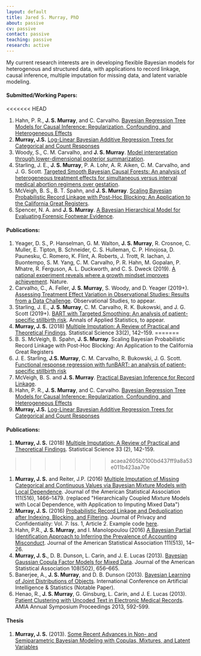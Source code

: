 ```yaml
---
layout: default
title: Jared S. Murray, PhD
about: passive
cv: passive
contact: passive
teaching: passive
research: active
---
```


My current research interests are in developing flexible Bayesian models for heterogenous and structured data, with applications to record linkage, causal inference, multiple imputation for missing data, and latent variable modeling.

#### Submitted/Working Papers:
<<<<<<< HEAD
1. Hahn, P. R., **J. S. Murray**, and C. Carvalho. [Bayesian Regression Tree Models for Causal Inference: Regularization, Confounding, and Heterogeneous Effects](https://arxiv.org/abs/1706.09523)
1.  **Murray, J.S.**  [Log-Linear Bayesian Additive Regression Trees for Categorical and Count Responses](https://arxiv.org/abs/1701.01503) 
1. Woody, S., C. M. Carvalho, and **J. S. Murray**. [Model interpretation through lower-dimensional posterior summarization](https://arxiv.org/abs/1905.07103).
1. Starling, J. E., **J. S. Murray**, P. A. Lohr, A. R. Aiken, C. M. Carvalho, and J. G. Scott. [Targeted Smooth Bayesian Causal Forests: An analysis of heterogeneous treatment effects for simultaneous versus interval medical abortion regimens over gestation]().
1. McVeigh, B. S., B. T. Spahn, and **J. S. Murray**. [Scaling Bayesian Probabilistic Record Linkage with Post-Hoc Blocking: An Application to the California Great Registers](https://arxiv.org/abs/1905.05337).
1. Spencer, N. A. and **J. S. Murray**. [A Bayesian Hierarchical Model for Evaluating Forensic Footwear Evidence](https://arxiv.org/abs/1906.05244).





#### Publications:
1. Yeager, D. S., P. Hanselman, G. M. Walton, **J. S. Murray**, R. Crosnoe, C. Muller, E. Tipton, B. Schneider, C. S. Hulleman, C. P. Hinojosa, D. Paunesku, C. Romero, K. Flint, A. Roberts, J. Trott, R. Iachan, J. Buontempo, S. M. Yang, C. M. Carvalho, P. R. Hahn, M. Gopalan, P. Mhatre, R. Ferguson, A. L. Duckworth, and C. S. Dweck (2019). [A national experiment reveals where a growth mindset improves achievement](https://www.nature.com/articles/s41586-019-1466-y). Nature.
1. Carvalho, C., A. Feller, **J. S. Murray**, S. Woody, and D. Yeager (2019+). [Assessing Treatment Effect Variation in Observational Studies: Results from a Data Challenge](https://arxiv.org/abs/1907.07592). Observational Studies, to appear. 
1.  Starling, J. E., **J. S. Murray**, C. M. Carvalho, R. K. Bukowski, and J. G. Scott (2019+). [BART with Targeted Smoothing: An analysis of patient-specific stillbirth risk](https://arxiv.org/abs/1805.07656). Annals of Applied Statistics, to appear.
1. **Murray, J. S.** (2018) [Multiple Imputation: A Review of Practical and Theoretical Findings](https://arxiv.org/abs/1801.04058). Statistical Science 33(2), 142–159.
=======
1. B. S. McVeigh, B. Spahn, **J. S. Murray**. Scaling Bayesian Probabilistic Record Linkage with Post-Hoc Blocking: An Application to the California Great Registers
2.  J. E. Starling, **J.S. Murray**, C. M. Carvalho, R. Bukowski, J. G. Scott. [Functional response regression with funBART: an analysis of patient-specific stillbirth risk](https://arxiv.org/abs/1805.07656)
3. McVeigh, B. S. and **J. S. Murray**. [Practical Bayesian Inference for Record Linkage](https://arxiv.org/abs/1710.10558).
4. Hahn, P. R., **J. S. Murray**, and C. Carvalho. [Bayesian Regression Tree Models for Causal Inference: Regularization, Confounding, and Heterogeneous Effects](https://arxiv.org/abs/1706.09523)
5.  **Murray, J.S.**  [Log-Linear Bayesian Additive Regression Trees for Categorical and Count Responses](https://arxiv.org/abs/1701.01503) 


#### Publications:
1. **Murray, J. S.** (2018) [Multiple Imputation: A Review of Practical and Theoretical Findings](https://arxiv.org/abs/1801.04058). Statistical Science 33 (2), 142-159.
>>>>>>> acaea2605b2100bd437ff9a8a53e011b423aa70e
1. **Murray, J. S.** and Reiter, J.P. (2016) [Multiple Imputation of Missing Categorical and Continuous Values via Bayesian Mixture Models with Local Dependence](http://www.tandfonline.com/doi/abs/10.1080/01621459.2016.1174132). Journal of the American Statistical Association 111(516), 1466–1479. (replaced "Hierarchically Coupled Mixture Models with Local Dependence, with Application to Imputing Mixed Data")
1. **Murray, J. S.** (2016) [Probabilistic Record Linkage and Deduplication after Indexing, Blocking, and Filtering](http://repository.cmu.edu/jpc/vol7/iss1/2). Journal of Privacy and Confidentiality: Vol. 7: Iss. 1, Article 2. Example code [here](./files/fs-cquasi.R).
1. Hahn, P.R., **J. S. Murray**, and I. Manolopoulou (2016) [A Bayesian Partial Identification Approach to Inferring the Prevalence of Accounting Misconduct](http://www.tandfonline.com/doi/abs/10.1080/01621459.2015.1084307?journalCode=uasa20). Journal of the American Statistical Association 111(513), 14–26.
1. **Murray, J. S.**, D. B. Dunson, L. Carin, and J. E. Lucas (2013). [Bayesian Gaussian Copula Factor Models for Mixed Data](http://www.tandfonline.com/doi/abs/10.1080/01621459.2012.762328). Journal of the American Statistical Association 108(502), 656–665.
2. Banerjee, A., **J. S. Murray**, and D. B. Dunson (2013). [Bayesian Learning of Joint Distributions of Objects](http://arxiv.org/abs/1303.0449). International Conference on Artificial Intelligence & Statistics (Notable Paper).
3. Henao, R., **J. S. Murray**, G. Ginsburg, L. Carin, and J. E. Lucas (2013). [Patient Clustering with Uncoded Text in Electronic Medical Records](http://www.ncbi.nlm.nih.gov/pmc/articles/PMC3900202). AMIA Annual Symposium Proceedings 2013, 592-599.

#### Thesis
1. **Murray, J. S.** (2013). [Some Recent Advances in Non- and Semiparametric Bayesian Modeling with Copulas, Mixtures, and Latent Variables](http://stat.duke.edu/node/15030)
